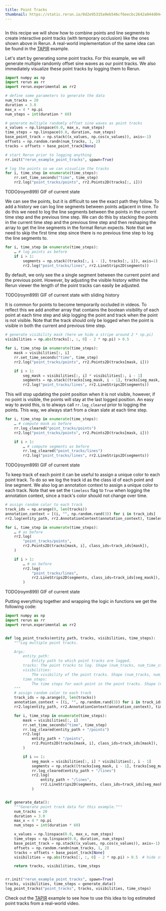 ```yaml
---
title: Point Tracks
thumbnail: https://static.rerun.io/0d2e95315a9eb546cf6eecbc2642a044d044141a_point_tracks_recipe_480w.png
---
```


<picture>
  <source media="(max-width: 480px)" srcset="https://static.rerun.io/c7f24fbacc5b61e53c6ff9367d464e99fb46ed06_point_tracks_recipe_header_480w.png">
  <source media="(max-width: 768px)" srcset="https://static.rerun.io/4a12cb85034faa68a7cac2c8bacbc9c372f20c03_point_tracks_recipe_header_768w.png">
  <source media="(max-width: 1024px)" srcset="https://static.rerun.io/bf309584ad5490eb4be216fc37bc5e071a00f541_point_tracks_recipe_header_1024w.png">
  <img src="https://static.rerun.io/49b8447fd4aa2b0544aeed978b3f3c0bd33b93c5_point_tracks_recipe_header_full.png" alt="">
</picture>


In this recipe we will show how to combine points and line segments to create interactive point tracks (with temporary occlusion) like the ones shown above in Rerun. A real-world implementation of the same idea can be found in the [TAPIR](/examples/paper-visualizations/tapir) example.

Let's start by generating some point tracks. For this example, we will generate multiple randomly offset sine waves as our point tracks. We also immediately visualize these point tracks by logging them to Rerun.
```python
import numpy as np
import rerun as rr
import rerun.experimental as rr2

# define some parameters to generate the data
num_tracks = 20
duration = 3.0
max_x = 4 * np.pi
num_steps = int(duration * 60)

# generate multiple randomly offset sine waves as point tracks
x_values = np.linspace(0.0, max_x, num_steps)
time_steps = np.linspace(0.0, duration, num_steps)
base_point_track = np.stack((x_values, np.cos(x_values)), axis=-1)
offsets = np.random.randn(num_tracks, 1, 2)
tracks = offsets + base_point_track[None]

# start Rerun prior to logging anything
rr.init("rerun_example_point_tracks", spawn=True)

# log the points so we can visualize the tracks
for i, time_step in enumerate(time_steps):
    rr.set_time_seconds("time", time_step)
    rr2.log("point_tracks/points", rr2.Points2D(tracks[:, i]))
```
TODO(roym899) GIF of current state

We can see the points, but it is difficult to see the exact path they follow. To add a history we can log line segments between points adjacent in time. To do this we need to log the line segments between the points in the current time step and the previous time step. We can do this by stacking the points in the current time step and the previous time step and then reshaping the array to get the line segments in the format Rerun expects. Note that we need to skip the first time step since there is no previous time step to log the line segments to.
```python
for i, time_step in enumerate(time_steps):
    … # log points as before
    if i > 1:
        segments = np.stack((tracks[:, i - 1], tracks[:, i]), axis=1)
        rr2.log("point_tracks/lines", rr2.LineStrips2D(segments))
```
By default, we only see the a single segment between the current point and the previous point. However, by adjusting the visible history within the Rerun viewer the length of the point tracks can easily be adjusted.

TODO(roym899) GIF of current state with sliding history

It is common for points to become temporarily occluded in videos. To reflect this we add another array that contains the boolean visibility of each point at each time step and skip logging the point and track when the point is not visible. Note that the track should only be logged when the point is visible in both the current and previous time step.
```python
# generate visibility mask (here we hide a stripe around 2 * np.pi)
visibilities = np.abs(tracks[:, :, 0] - 2 * np.pi) > 0.5

for i, time_step in enumerate(time_steps):
    mask = visibilities[:, i]
    rr.set_time_seconds("time", time_step)
    rr2.log("point_tracks/points", rr2.Points2D(tracks[mask, i]))

    if i > 1:
        seg_mask = visibilities[:, i] * visibilities[:, i - 1]
        segments = np.stack((tracks[seg_mask, i - 1], tracks[seg_mask, i]), axis=1)
        rr2.log("point_tracks/lines", rr2.LineStrips2D(segments))
```

This will stop updating the point position when it is not visible, however, if no point is visible, the points will stay at the last logged position. An easy way to avoid this, is to always call `rr.log_cleared` prior to logging the points. This way, we always start from a clean slate at each time step.

```python
for i, time_step in enumerate(time_steps):
    … # compute mask as before
    rr.log_cleared("point_tracks/points")
    rr2.log("point_tracks/points", rr2.Points2D(tracks[mask, i]))

    if i > 1:
        … # compute segments as before
        rr.log_cleared("point_tracks/lines")
        rr2.log("point_tracks/lines", rr2.LineStrips2D(segments))
```

TODO(roym899) GIF of current state

To keep track of each point it can be useful to assign a unique color to each point track. To do so we log the track id as the class id of each point and line segment. We also log an annotation context to assign a unique color to each track. Note that we set the `timeless` flag to `True` when logging the annotation context, since a track's color should not change over time.

```python
# assign random color to each track
track_ids = np.arange(0, len(tracks))
annotation_context = [(i, "", np.random.rand(3)) for i in track_ids]
rr2.log(entity_path, rr2.AnnotationContext(annotation_context), timeless=True)

for i, time_step in enumerate(time_steps):
    … # as before
    rr2.log(
        "point_tracks/points",
        rr2.Points2D(tracks[mask, i], class_ids=track_ids[mask]),
    )

    if i > 1:
        … # as before
        rr2.log(
            "point_tracks/lines",
            rr2.LineStrips2D(segments, class_ids=track_ids[seg_mask]),
        )
```

TODO(roym899) GIF of current state

Putting everything together and wrapping the logic in functions we get the following code:
```python
import numpy as np
import rerun as rr
import rerun.experimental as rr2


def log_point_tracks(entity_path, tracks, visibilities, time_steps):
    """Log multiple point tracks.

    Args:
        entity_path:
            Entity path to which point tracks are logged.
        tracks: The point tracks to log. Shape (num_tracks, num_time_steps, 2 or 3).
        visibilities:
            The visibility of the point tracks. Shape (num_tracks, num_time_steps).
        time_steps:
            The time steps for each point in the point tracks. Shape (num_time_steps,).
    """
    # assign random color to each track
    track_ids = np.arange(0, len(tracks))
    annotation_context = [(i, "", np.random.rand(3)) for i in track_ids]
    rr2.log(entity_path, rr2.AnnotationContext(annotation_context), timeless=True)

    for i, time_step in enumerate(time_steps):
        mask = visibilities[:, i]
        rr.set_time_seconds("time", time_step)
        rr.log_cleared(entity_path + "/points")
        rr2.log(
            entity_path + "/points",
            rr2.Points2D(tracks[mask, i], class_ids=track_ids[mask]),
        )

        if i >= 1:
            seg_mask = visibilities[:, i] * visibilities[:, i - 1]
            segments = np.stack((tracks[seg_mask, i - 1], tracks[seg_mask, i]), axis=1)
            rr.log_cleared(entity_path + "/lines")
            rr2.log(
                entity_path + "/lines",
                rr2.LineStrips2D(segments, class_ids=track_ids[seg_mask]),
            )


def generate_data():
    """Generate point track data for this example."""
    num_tracks = 20
    duration = 3.0
    max_x = 4 * np.pi
    num_steps = int(duration * 60)

    x_values = np.linspace(0.0, max_x, num_steps)
    time_steps = np.linspace(0.0, duration, num_steps)
    base_point_track = np.stack((x_values, np.cos(x_values)), axis=-1)
    offsets = np.random.randn(num_tracks, 1, 2)
    tracks = offsets + base_point_track[None]
    visibilities = np.abs(tracks[:, :, 0] - 2 * np.pi) > 0.5  # hide strip in middle

    return tracks, visibilities, time_steps


rr.init("rerun_example_point_tracks", spawn=True)
tracks, visibilities, time_steps = generate_data()
log_point_tracks("point_tracks", tracks, visibilities, time_steps)
```
Check out the [TAPIR](/examples/paper-visualizations/tapir) example to see how to use this idea to log estimated point tracks from a real-world video.

